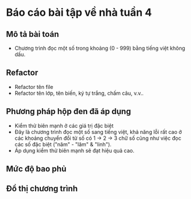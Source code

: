# Báo cáo bài tập về nhà tuần 4

## Mô tả bài toán

- Chương trình đọc một số trong khoảng (0 - 999) bằng tiếng việt không dấu.

## Refactor

- Refactor tên file
- Refactor tên lớp, tên biến, ký tự trắng, chấm câu, v.v..

## Phương pháp hộp đen đã áp dụng

- Kiểm thử biên mạnh ở các giá trị đặc biệt
- Đây là chương trình đọc một số sang tiếng việt, khả năng lỗi rất cao ở các khoảng chuyển đổi từ số có 1 -> 2 -> 3 chữ số cũng như việc đọc các số đặc biệt ("năm" - "lăm" & "linh").
- Áp dụng kiểm thử biên mạnh sẽ đạt hiệu quả cao.

## Mức độ bao phủ

## Đồ thị chương trình

